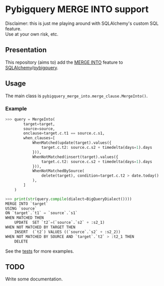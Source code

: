 # Pybigquery MERGE INTO support

Disclaimer: this is just me playing around with SQLAlchemy's custom SQL feature.  
Use at your own risk, etc.

## Presentation

This repository (aims to) add the [MERGE INTO](https://cloud.google.com/bigquery/docs/reference/standard-sql/dml-syntax#merge_statement)
feature to [SQLAlchemy](https://www.sqlalchemy.org)/[pybigquery](https://github.com/googleapis/python-bigquery-sqlalchemy).

## Usage

The main class is `pybigquery_merge_into.merge_clause.MergeInto()`.

### Example

```python
>>> query = MergeInto(
        target=target,
        source=source,
        onclause=target.c.t1 == source.c.s1,
        when_clauses=[
            WhenMatched(update(target).values({
                target.c.t2: source.c.s2 + timedelta(days=1).days
            })),
            WhenNotMatched(insert(target).values({
                target.c.t2: source.c.s2 + timedelta(days=1).days
            })),
            WhenNotMatchedBySource(
                delete(target), condition=target.c.t2 > date.today()
            ),
        ]
    )

>>> print(str(query.compile(dialect=BigQueryDialect())))
MERGE INTO `target`
USING `source`
ON `target`.`t1` = `source`.`s1`
WHEN MATCHED THEN 
	UPDATE  SET `t2`=(`source`.`s2` + :s2_1)
WHEN NOT MATCHED BY TARGET THEN 
	INSERT  (`t2`) VALUES ((`source`.`s2` + :s2_2))
WHEN NOT MATCHED BY SOURCE AND `target`.`t2` > :t2_1 THEN 
	DELETE
```

See the [tests](tests/unit/test_compile_examples.py#L37) for more examples.
 
## TODO

Write some documentation.
